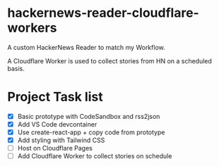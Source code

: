 # hackernews-reader-cloudflare-workers
A custom HackerNews Reader to match my Workflow. 

A Cloudflare Worker is used to collect stories from HN on a scheduled basis.

# Project Task list

- [X] Basic prototype with CodeSandbox and rss2json
- [X] Add VS Code devcontainer
- [X] Use create-react-app + copy code from prototype
- [X] Add styling with Tailwind CSS
- [ ] Host on Cloudflare Pages
- [ ] Add Cloudflare Worker to collect stories on schedule
